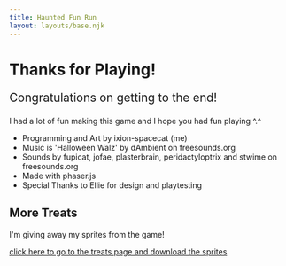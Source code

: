 ```yaml
---
title: Haunted Fun Run
layout: layouts/base.njk
---
```


# Thanks for Playing!

<p style="font-size:1.5em">Congratulations on getting to the end!</p>

I had a lot of fun making this game and I hope you had fun playing ^.^

- Programming and Art by ixion-spacecat (me)
- Music is 'Halloween Walz' by dAmbient on freesounds.org
- Sounds by fupicat, jofae, plasterbrain, peridactyloptrix and stwime on freesounds.org
- Made with phaser.js
- Special Thanks to Ellie for design and playtesting

## More Treats

I'm giving away my sprites from the game!

[click here to go to the treats page and download the sprites](/events/2024/halloween/treats/)
